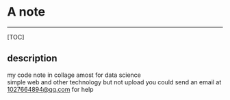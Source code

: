 # A note
---
[TOC]
## description
my code note in collage amost for data science <br>
simple web and other technology but not upload
you could send an email at [1027664894@qq.com](https://mail.qq.com) for help

